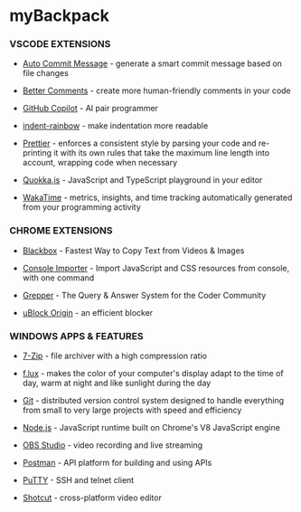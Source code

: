 # myBackpack

### VSCODE EXTENSIONS

- [Auto Commit Message](https://github.com/MichaelCurrin/auto-commit-msg/blob/HEAD/docs/quickstart.md) - generate a smart commit message based on file changes

- [Better Comments](https://github.com/aaron-bond/better-comments) - create more human-friendly comments in your code

- [GitHub Copilot](https://github.com/features/copilot) - AI pair programmer

- [indent-rainbow](https://github.com/oderwat/vscode-indent-rainbow) - make indentation more readable

- [Prettier](https://github.com/prettier/prettier-vscode) - enforces a consistent style by parsing your code and re-printing it with its own rules that take the maximum line length into account, wrapping code when necessary

- [Quokka.js](https://quokkajs.com/docs/) - JavaScript and TypeScript playground in your editor

- [WakaTime](https://github.com/wakatime/vscode-wakatime) - metrics, insights, and time tracking automatically generated from your programming activity

### CHROME EXTENSIONS

- [Blackbox](https://chrome.google.com/webstore/detail/blackbox-select-copy-past/mcgbeeipkmelnpldkobichboakdfaeon) - Fastest Way to Copy Text from Videos & Images

- [Console Importer](https://chrome.google.com/webstore/detail/console-importer/hgajpakhafplebkdljleajgbpdmplhie) - Import JavaScript and CSS resources from console, with one command

- [Grepper](https://chrome.google.com/webstore/detail/grepper/amaaokahonnfjjemodnpmeenfpnnbkco) - The Query & Answer System for the Coder Community

- [uBlock Origin](https://chrome.google.com/webstore/detail/ublock-origin/cjpalhdlnbpafiamejdnhcphjbkeiagm?hl=pt-BR) - an efficient blocker

### WINDOWS APPS & FEATURES

- [7-Zip](https://www.7-zip.org/) - file archiver with a high compression ratio

- [f.lux](https://justgetflux.com/) - makes the color of your computer's display adapt to the time of day, warm at night and like sunlight during the day

- [Git](https://git-scm.com/) - distributed version control system designed to handle everything from small to very large projects with speed and efficiency

- [Node.js](https://nodejs.org/en/) - JavaScript runtime built on Chrome's V8 JavaScript engine

- [OBS Studio](https://obsproject.com/) - video recording and live streaming

- [Postman](https://www.postman.com/) - API platform for building and using APIs

- [PuTTY](https://www.putty.org/) - SSH and telnet client

- [Shotcut](https://shotcut.org/) - cross-platform video editor
